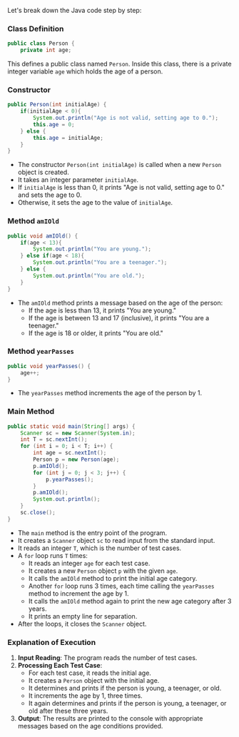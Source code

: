 Let's break down the Java code step by step:

### Class Definition
```java
public class Person {
    private int age;
```
This defines a public class named `Person`. Inside this class, there is a private integer variable `age` which holds the age of a person.

### Constructor
```java
public Person(int initialAge) {
    if(initialAge < 0){
        System.out.println("Age is not valid, setting age to 0.");
        this.age = 0;
    } else {
        this.age = initialAge;
    }
}
```
- The constructor `Person(int initialAge)` is called when a new `Person` object is created.
- It takes an integer parameter `initialAge`.
- If `initialAge` is less than 0, it prints "Age is not valid, setting age to 0." and sets the age to 0.
- Otherwise, it sets the age to the value of `initialAge`.

### Method `amIOld`
```java
public void amIOld() {
    if(age < 13){
        System.out.println("You are young.");
    } else if(age < 18){
        System.out.println("You are a teenager.");
    } else {
        System.out.println("You are old.");
    }
}
```
- The `amIOld` method prints a message based on the age of the person:
  - If the age is less than 13, it prints "You are young."
  - If the age is between 13 and 17 (inclusive), it prints "You are a teenager."
  - If the age is 18 or older, it prints "You are old."

### Method `yearPasses`
```java
public void yearPasses() {
    age++;
}
```
- The `yearPasses` method increments the age of the person by 1.

### Main Method
```java
public static void main(String[] args) {
    Scanner sc = new Scanner(System.in);
    int T = sc.nextInt();
    for (int i = 0; i < T; i++) {
        int age = sc.nextInt();
        Person p = new Person(age);
        p.amIOld();
        for (int j = 0; j < 3; j++) {
            p.yearPasses();
        }
        p.amIOld();
        System.out.println();
    }
    sc.close();
}
```
- The `main` method is the entry point of the program.
- It creates a `Scanner` object `sc` to read input from the standard input.
- It reads an integer `T`, which is the number of test cases.
- A `for` loop runs `T` times:
  - It reads an integer `age` for each test case.
  - It creates a new `Person` object `p` with the given `age`.
  - It calls the `amIOld` method to print the initial age category.
  - Another `for` loop runs 3 times, each time calling the `yearPasses` method to increment the age by 1.
  - It calls the `amIOld` method again to print the new age category after 3 years.
  - It prints an empty line for separation.
- After the loops, it closes the `Scanner` object.

### Explanation of Execution
1. **Input Reading**: The program reads the number of test cases.
2. **Processing Each Test Case**:
   - For each test case, it reads the initial age.
   - It creates a `Person` object with the initial age.
   - It determines and prints if the person is young, a teenager, or old.
   - It increments the age by 1, three times.
   - It again determines and prints if the person is young, a teenager, or old after these three years.
3. **Output**: The results are printed to the console with appropriate messages based on the age conditions provided.

